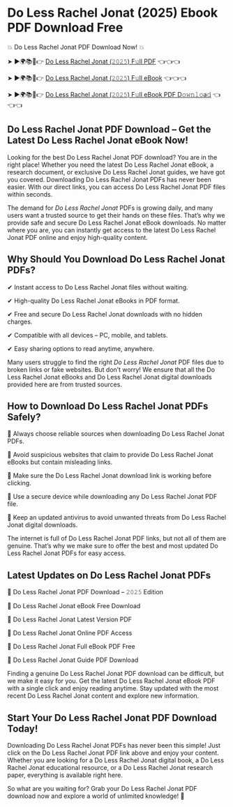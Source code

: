 # Do Less Rachel Jonat (2025) Ebook PDF Download Free

💥 Do Less Rachel Jonat PDF Download Now! 💥

➤ ►🌍📚📱👉 [Do Less Rachel Jonat (𝟸𝟶𝟸𝟻) F𝚞ll PDF](https://getpdf.xyz/do-less-rachel-jonat) 👈👈👈


➤ ►🌍📚📱👉 [Do Less Rachel Jonat (𝟸𝟶𝟸𝟻) F𝚞ll eBook](https://getpdf.xyz/do-less-rachel-jonat) 👈👈👈


➤ ►🌍📚📱👉 [Do Less Rachel Jonat (𝟸𝟶𝟸𝟻) F𝚞ll eBook PDF D𝚘𝚠𝚗𝚕𝚘a𝚍](https://getpdf.xyz/do-less-rachel-jonat) 👈👈👈


## Do Less Rachel Jonat PDF Download – Get the Latest Do Less Rachel Jonat eBook Now!

Looking for the best Do Less Rachel Jonat PDF download? You are in the right place! Whether you need the latest Do Less Rachel Jonat eBook, a research document, or exclusive Do Less Rachel Jonat guides, we have got you covered. Downloading Do Less Rachel Jonat PDFs has never been easier. With our direct links, you can access Do Less Rachel Jonat PDF files within seconds.

The demand for *Do Less Rachel Jonat* PDFs is growing daily, and many users want a trusted source to get their hands on these files. That’s why we provide safe and secure Do Less Rachel Jonat eBook downloads. No matter where you are, you can instantly get access to the latest Do Less Rachel Jonat PDF online and enjoy high-quality content.

## Why Should You Download Do Less Rachel Jonat PDFs?

✔ Instant access to Do Less Rachel Jonat files without waiting.

✔ High-quality Do Less Rachel Jonat eBooks in PDF format.

✔ Free and secure Do Less Rachel Jonat downloads with no hidden charges.

✔ Compatible with all devices – PC, mobile, and tablets.

✔ Easy sharing options to read anytime, anywhere.

Many users struggle to find the right *Do Less Rachel Jonat* PDF files due to broken links or fake websites. But don’t worry! We ensure that all the Do Less Rachel Jonat eBooks and Do Less Rachel Jonat digital downloads provided here are from trusted sources.

## How to Download Do Less Rachel Jonat PDFs Safely?

📌 Always choose reliable sources when downloading Do Less Rachel Jonat PDFs.

📌 Avoid suspicious websites that claim to provide Do Less Rachel Jonat eBooks but contain misleading links.

📌 Make sure the Do Less Rachel Jonat download link is working before clicking.

📌 Use a secure device while downloading any Do Less Rachel Jonat PDF file.

📌 Keep an updated antivirus to avoid unwanted threats from Do Less Rachel Jonat digital downloads.

The internet is full of Do Less Rachel Jonat PDF links, but not all of them are genuine. That’s why we make sure to offer the best and most updated Do Less Rachel Jonat PDFs for easy access.

## Latest Updates on Do Less Rachel Jonat PDFs

🔹 Do Less Rachel Jonat PDF Download – 𝟸𝟶𝟸𝟻 Edition

🔹 Do Less Rachel Jonat eBook Free Download

🔹 Do Less Rachel Jonat Latest Version PDF

🔹 Do Less Rachel Jonat Online PDF Access

🔹 Do Less Rachel Jonat Full eBook PDF Free

🔹 Do Less Rachel Jonat Guide PDF Download

Finding a genuine Do Less Rachel Jonat PDF download can be difficult, but we make it easy for you. Get the latest Do Less Rachel Jonat eBook PDF with a single click and enjoy reading anytime. Stay updated with the most recent Do Less Rachel Jonat content and explore new information.

## Start Your Do Less Rachel Jonat PDF Download Today!

Downloading Do Less Rachel Jonat PDFs has never been this simple! Just click on the Do Less Rachel Jonat PDF link above and enjoy your content. Whether you are looking for a Do Less Rachel Jonat digital book, a Do Less Rachel Jonat educational resource, or a Do Less Rachel Jonat research paper, everything is available right here.

So what are you waiting for? Grab your Do Less Rachel Jonat PDF download now and explore a world of unlimited knowledge! 🚀
